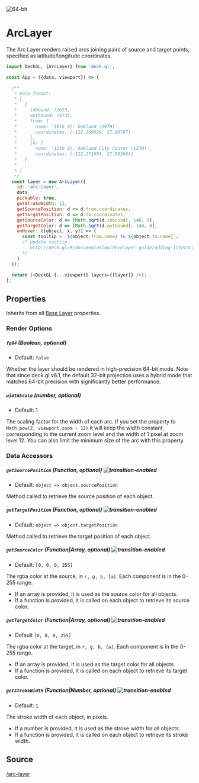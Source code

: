 <!-- INJECT:"ArcLayerDemo" -->

<p class="badges">
  <img src="https://img.shields.io/badge/64--bit-support-blue.svg?style=flat-square" alt="64-bit" />
</p>

# ArcLayer

The Arc Layer renders raised arcs joining pairs of source and target points,
specified as latitude/longitude coordinates.

```js
import DeckGL, {ArcLayer} from 'deck.gl';

const App = ({data, viewport}) => {

  /**
   * Data format:
   * [
   *   {
   *     inbound: 72633,
   *     outbound: 74735,
   *     from: {
   *       name: '19th St. Oakland (19TH)',
   *       coordinates: [-122.269029, 37.80787]
   *     },
   *     to: {
   *       name: '12th St. Oakland City Center (12TH)',
   *       coordinates: [-122.271604, 37.803664]
   *   },
   *   ...
   * ]
   */
  const layer = new ArcLayer({
    id: 'arc-layer',
    data,
    pickable: true,
    getStrokeWidth: 12,
    getSourcePosition: d => d.from.coordinates,
    getTargetPosition: d => d.to.coordinates,
    getSourceColor: d => [Math.sqrt(d.inbound), 140, 0],
    getTargetColor: d => [Math.sqrt(d.outbound), 140, 0],
    onHover: ({object, x, y}) => {
      const tooltip = `${object.from.name} to ${object.to.name}`;
      /* Update tooltip
         http://deck.gl/#/documentation/developer-guide/adding-interactivity?section=example-display-a-tooltip-for-hovered-object
      */
    }
  });

  return (<DeckGL {...viewport} layers={[layer]} />);
};
```

## Properties

Inherits from all [Base Layer](/docs/api-reference/layer.md) properties.

### Render Options

##### `fp64` (Boolean, optional)

* Default: `false`

Whether the layer should be rendered in high-precision 64-bit mode. Note that since deck.gl v6.1, the default 32-bit projection uses a hybrid mode that matches 64-bit precision with significantly better performance.

##### `widthScale` (number, optional)

* Default: 1

The scaling factor for the width of each arc. If you set the property to `Math.pow(2, viewport.zoom - 12)` it will keep the width constant, corresponding to the current zoom level and the width of 1 pixel at zoom level 12. You can also limit the minimum size of the arc with this property.

### Data Accessors

##### `getSourcePosition` (Function, optional) ![transition-enabled](https://img.shields.io/badge/transition-enabled-green.svg?style=flat-square")

* Default: `object => object.sourcePosition`

Method called to retrieve the source position of each object.

##### `getTargetPosition` (Function, optional) ![transition-enabled](https://img.shields.io/badge/transition-enabled-green.svg?style=flat-square")

* Default: `object => object.targetPosition`

Method called to retrieve the target position of each object.

##### `getSourceColor` (Function|Array, optional) ![transition-enabled](https://img.shields.io/badge/transition-enabled-green.svg?style=flat-square")

* Default: `[0, 0, 0, 255]`

The rgba color at the source, in `r, g, b, [a]`. Each component is in the 0-255 range.

* If an array is provided, it is used as the source color for all objects.
* If a function is provided, it is called on each object to retrieve its source color.

##### `getTargetColor` (Function|Array, optional) ![transition-enabled](https://img.shields.io/badge/transition-enabled-green.svg?style=flat-square")

* Default `[0, 0, 0, 255]`

The rgba color at the target, in `r, g, b, [a]`. Each component is in the 0-255 range.

* If an array is provided, it is used as the target color for all objects.
* If a function is provided, it is called on each object to retrieve its target color.

##### `getStrokeWidth` (Function|Number, optional) ![transition-enabled](https://img.shields.io/badge/transition-enabled-green.svg?style=flat-square")

* Default: `1`

The stroke width of each object, in pixels.

* If a number is provided, it is used as the stroke width for all objects.
* If a function is provided, it is called on each object to retrieve its stroke width.

## Source

[/arc-layer](https://github.com/uber/deck.gl/tree/6.3-release/modules/layers/src/arc-layer)
